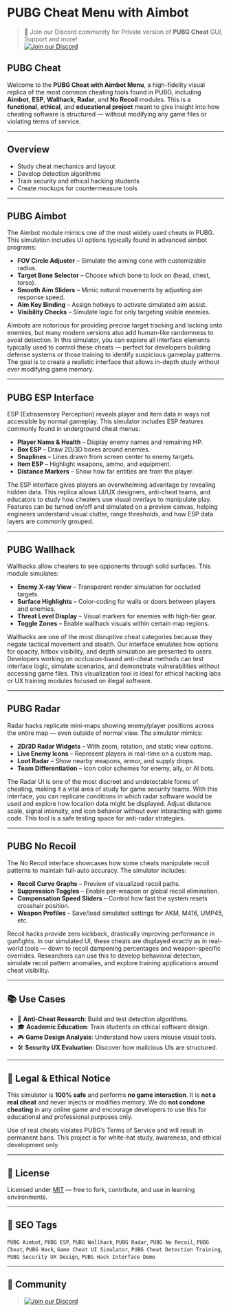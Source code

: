 # PUBG Cheat Menu with Aimbot

> 💬 Join our Discord community for Private version of **PUBG Cheat** GUI, Support and more!  
> [![Join our Discord](https://img.shields.io/discord/1174326154207953006?color=5865F2&label=Join%20Discord&logo=discord&style=for-the-badge)](https://discord.gg/SfkrK75HNj)

## PUBG Cheat

Welcome to the **PUBG Cheat with Aimbot Menu**, a high-fidelity visual replica of the most common cheating tools found in PUBG, including **Aimbot**, **ESP**, **Wallhack**, **Radar**, and **No Recoil** modules. This is a **functional**, **ethical**, and **educational project** meant to give insight into how cheating software is structured — without modifying any game files or violating terms of service.

---

## Overview

* Study cheat mechanics and layout
* Develop detection algorithms
* Train security and ethical hacking students
* Create mockups for countermeasure tools

---

## PUBG Aimbot

The Aimbot module mimics one of the most widely used cheats in PUBG. This simulation includes UI options typically found in advanced aimbot programs:

* **FOV Circle Adjuster** – Simulate the aiming cone with customizable radius.
* **Target Bone Selector** – Choose which bone to lock on (head, chest, torso).
* **Smooth Aim Sliders** – Mimic natural movements by adjusting aim response speed.
* **Aim Key Binding** – Assign hotkeys to activate simulated aim assist.
* **Visibility Checks** – Simulate logic for only targeting visible enemies.

Aimbots are notorious for providing precise target tracking and locking onto enemies, but many modern versions also add human-like randomness to avoid detection. In this simulator, you can explore all interface elements typically used to control these cheats — perfect for developers building defense systems or those training to identify suspicious gameplay patterns. The goal is to create a realistic interface that allows in-depth study without ever modifying game memory.

---

## PUBG ESP Interface

ESP (Extrasensory Perception) reveals player and item data in ways not accessible by normal gameplay. This simulator includes ESP features commonly found in underground cheat menus:

* **Player Name & Health** – Display enemy names and remaining HP.
* **Box ESP** – Draw 2D/3D boxes around enemies.
* **Snaplines** – Lines drawn from screen center to enemy targets.
* **Item ESP** – Highlight weapons, ammo, and equipment.
* **Distance Markers** – Show how far entities are from the player.

The ESP interface gives players an overwhelming advantage by revealing hidden data. This replica allows UI/UX designers, anti-cheat teams, and educators to study how cheaters use visual overlays to manipulate play. Features can be turned on/off and simulated on a preview canvas, helping engineers understand visual clutter, range thresholds, and how ESP data layers are commonly grouped.

---

## PUBG Wallhack

Wallhacks allow cheaters to see opponents through solid surfaces. This module simulates:

* **Enemy X-ray View** – Transparent render simulation for occluded targets.
* **Surface Highlights** – Color-coding for walls or doors between players and enemies.
* **Threat Level Display** – Visual markers for enemies with high-tier gear.
* **Toggle Zones** – Enable wallhack visuals within certain map regions.

Wallhacks are one of the most disruptive cheat categories because they negate tactical movement and stealth. Our interface emulates how options for opacity, hitbox visibility, and depth simulation are presented to users. Developers working on occlusion-based anti-cheat methods can test interface logic, simulate scenarios, and demonstrate vulnerabilities without accessing game files. This visualization tool is ideal for ethical hacking labs or UX training modules focused on illegal software.

---

## PUBG Radar

Radar hacks replicate mini-maps showing enemy/player positions across the entire map — even outside of normal view. The simulator mimics:

* **2D/3D Radar Widgets** – With zoom, rotation, and static view options.
* **Live Enemy Icons** – Represent players in real-time on a custom map.
* **Loot Radar** – Show nearby weapons, armor, and supply drops.
* **Team Differentiation** – Icon color schemes for enemy, ally, or AI bots.

The Radar UI is one of the most discreet and undetectable forms of cheating, making it a vital area of study for game security teams. With this interface, you can replicate conditions in which radar software would be used and explore how location data might be displayed. Adjust distance scale, signal intensity, and icon behavior without ever interacting with game code. This tool is a safe testing space for anti-radar strategies.

---

## PUBG No Recoil

The No Recoil interface showcases how some cheats manipulate recoil patterns to maintain full-auto accuracy. The simulator includes:

* **Recoil Curve Graphs** – Preview of visualized recoil paths.
* **Suppression Toggles** – Enable per-weapon or global recoil elimination.
* **Compensation Speed Sliders** – Control how fast the system resets crosshair position.
* **Weapon Profiles** – Save/load simulated settings for AKM, M416, UMP45, etc.

Recoil hacks provide zero kickback, drastically improving performance in gunfights. In our simulated UI, these cheats are displayed exactly as in real-world tools — down to recoil dampening percentages and weapon-specific overrides. Researchers can use this to develop behavioral detection, simulate recoil pattern anomalies, and explore training applications around cheat visibility.

---

## 📚 Use Cases

* 🔬 **Anti-Cheat Research**: Build and test detection algorithms.
* 🎓 **Academic Education**: Train students on ethical software design.
* 🎮 **Game Design Analysis**: Understand how users misuse visual tools.
* 🛠️ **Security UX Evaluation**: Discover how malicious UIs are structured.

---

## 🛑 Legal & Ethical Notice

This simulator is **100% safe** and performs **no game interaction**. It is **not a real cheat** and never injects or modifies memory. We do **not condone cheating** in any online game and encourage developers to use this for educational and professional purposes only.

Use of real cheats violates PUBG’s Terms of Service and will result in permanent bans. This project is for white-hat study, awareness, and ethical development only.

---

## 📄 License

Licensed under [MIT](LICENSE) — free to fork, contribute, and use in learning environments.

---

## 📌 SEO Tags

`PUBG Aimbot`, `PUBG ESP`, `PUBG Wallhack`, `PUBG Radar`, `PUBG No Recoil`, `PUBG Cheat`, `PUBG Hack`, `Game Cheat UI Simulator`, `PUBG Cheat Detection Training`, `PUBG Security UX Design`, `PUBG Hack Interface Demo`

---

## 📢 Community

> [![Join our Discord](https://img.shields.io/discord/1174326154207953006?color=5865F2&label=Join%20Discord&logo=discord&style=for-the-badge)](https://discord.com/servers/elusion-cheats-1174326154207953006)
